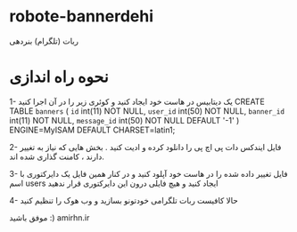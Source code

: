 # robote-bannerdehi
ربات (تلگرام) بنردهی

# نحوه راه اندازی
1- یک دیتابیس در هاست خود ایجاد کنید و کوئری زیر را در آن اجرا کنید
CREATE TABLE `banners` (
  `id` int(11) NOT NULL,
  `user_id` int(50) NOT NULL,
  `banner_id` int(11) NOT NULL,
  `message_id` int(50) NOT NULL DEFAULT '-1'
) ENGINE=MyISAM DEFAULT CHARSET=latin1;

2- فایل ایندکس دات پی اچ پی را دانلود کرده و ادیت کنید .
بخش هایی که نیاز به تغییر دارند ، کامنت گذاری شده اند.

3- فایل تغییر داده شده را در هاست خود آپلود کنید و در کنار همین فایل یک دایرکتوری با اسم 
users 
ایجاد کنید و هیچ فایلی درون این دایرکتوری قرار ندهید

4- حالا کافیست ربات تلگرامی خودتونو بسازید و وب هوک را تنظیم کنید

موفق باشید :)
amirhn.ir
